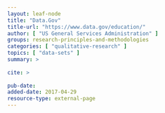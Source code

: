 ```yaml
---
layout: leaf-node
title: "Data.Gov"
title-url: "https://www.data.gov/education/"
author: [ "US General Services Administration" ]
groups: research-principles-and-methodologies
categories: [ "qualitative-research" ]
topics: [ "data-sets" ]
summary: >
     
cite: >
     
pub-date: 
added-date: 2017-04-29
resource-type: external-page
---
```

